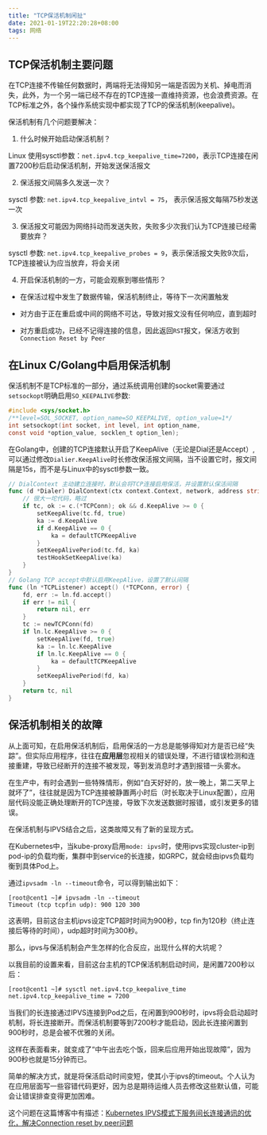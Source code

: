 ```yaml
---
title: "TCP保活机制闲扯"
date: 2021-01-19T22:20:28+08:00
tags: 网络
---
```


## TCP保活机制主要问题

在TCP连接不传输任何数据时，两端将无法得知另一端是否因为关机、掉电而消失，此外，为一个另一端已经不存在的TCP连接一直维持资源，也会浪费资源。在TCP标准之外，各个操作系统实现中都实现了TCP的保活机制(keepalive)。

保活机制有几个问题要解决：

1. 什么时候开始启动保活机制？

Linux 使用sysctl参数：`net.ipv4.tcp_keepalive_time=7200`，表示TCP连接在闲置7200秒后启动保活机制，开始发送保活报文

2. 保活报文间隔多久发送一次？

sysctl 参数: `net.ipv4.tcp_keepalive_intvl = 75`， 表示保活报文每隔75秒发送一次

3. 保活报文可能因为网络抖动而发送失败，失败多少次我们认为TCP连接已经需要放弃？

sysctl 参数: `net.ipv4.tcp_keepalive_probes = 9`，表示保活报文失败9次后，TCP连接被认为应当放弃，将会关闭

4. 开启保活机制的一方，可能会观察到哪些情形？

* 在保活过程中发生了数据传输，保活机制终止，等待下一次闲置触发

* 对方由于正在重启或中间的网络不可达，导致对报文没有任何响应，直到超时

* 对方重启成功，已经不记得连接的信息，因此返回`RST`报文，保活方收到`Connection Reset by Peer`

## 在Linux C/Golang中启用保活机制

保活机制不是TCP标准的一部分，通过系统调用创建的socket需要通过`setsockopt`明确启用`SO_KEEPALIVE`参数:

```c
#include <sys/socket.h>
/**level=SOL_SOCKET, option_name=SO_KEEPALIVE, option_value=1*/
int setsockopt(int socket, int level, int option_name,
const void *option_value, socklen_t option_len);
```

在Golang中，创建的TCP连接默认开启了KeepAlive（无论是Dial还是Accept）, 可以通过修改`Dialier.KeepAlive`时长修改保活报文间隔，当不设置它时，报文间隔是15s，而不是与Linux中的sysctl参数一致。

```go
// DialContext 主动建立连接时，默认会将TCP连接启用保活，并设置默认保活间隔
func (d *Dialer) DialContext(ctx context.Context, network, address string) (Conn, error) {
    // 很大一坨代码，略过
	if tc, ok := c.(*TCPConn); ok && d.KeepAlive >= 0 {
		setKeepAlive(tc.fd, true)
		ka := d.KeepAlive
		if d.KeepAlive == 0 {
			ka = defaultTCPKeepAlive
		}
		setKeepAlivePeriod(tc.fd, ka)
		testHookSetKeepAlive(ka)
    }
}
// Golang TCP accept中默认启用KeepAlive，设置了默认间隔
func (ln *TCPListener) accept() (*TCPConn, error) {
	fd, err := ln.fd.accept()
	if err != nil {
		return nil, err
	}
	tc := newTCPConn(fd)
	if ln.lc.KeepAlive >= 0 {
		setKeepAlive(fd, true)
		ka := ln.lc.KeepAlive
		if ln.lc.KeepAlive == 0 {
			ka = defaultTCPKeepAlive
		}
		setKeepAlivePeriod(fd, ka)
	}
	return tc, nil
}
```

## 保活机制相关的故障

从上面可知，在启用保活机制后，启用保活的一方总是能够得知对方是否已经“失踪”。但实际应用程序，往往在**应用层**忽视相关的错误处理，不进行错误检测和连接重建，导致已经断开的连接不被发现，等到发消息时才遇到报错一头雾水。

在生产中，有时会遇到一些特殊情形，例如“白天好好的，放一晚上，第二天早上就坏了”，往往就是因为TCP连接被静置两小时后（时长取决于Linux配置），应用层代码没能正确处理断开的TCP连接，导致下次发送数据时报错，或引发更多的错误。

在保活机制与IPVS结合之后，这类故障又有了新的呈现方式。

在Kubernetes中，当kube-proxy启用`mode: ipvs`时，使用ipvs实现cluster-ip到pod-ip的负载均衡，集群中到service的长连接，如GRPC，就会经由ipvs负载均衡到具体Pod上。

通过`ipvsadm -ln --timeout`命令，可以得到输出如下：
```
[root@cent1 ~]# ipvsadm -ln --timeout
Timeout (tcp tcpfin udp): 900 120 300
```

这表明，目前这台主机ipvs设定TCP超时时间为900秒，tcp fin为120秒（终止连接后等待的时间），udp超时时间为300秒。

那么，ipvs与保活机制会产生怎样的化合反应，出现什么样的大坑呢？

以我目前的设置来看，目前这台主机的TCP保活机制启动时间，是闲置7200秒以后：

```bash
[root@cent1 ~]# sysctl net.ipv4.tcp_keepalive_time
net.ipv4.tcp_keepalive_time = 7200
```

当我们的长连接通过IPVS连接到Pod之后，在闲置到900秒时，ipvs将会启动超时机制，将长连接断开。而保活机制要等到7200秒才能启动，因此长连接闲置到900秒时，总是会被不优雅的关闭。

这样在表面看来，就变成了“中午出去吃个饭，回来后应用开始出现故障”，因为900秒也就是15分钟而已。

简单的解决方式，就是将保活启动时间变短，使其小于ipvs的timeout。个人认为在应用层面写一些容错代码更好，因为总是期待运维人员去修改这些默认值，可能会让错误排查变得更加困难。

这个问题在这篇博客中有描述：[Kubernetes IPVS模式下服务间长连接通讯的优化，解决Connection reset by peer问题](https://blog.frognew.com/2018/12/kubernetes-ipvs-long-connection-optimize.html)
